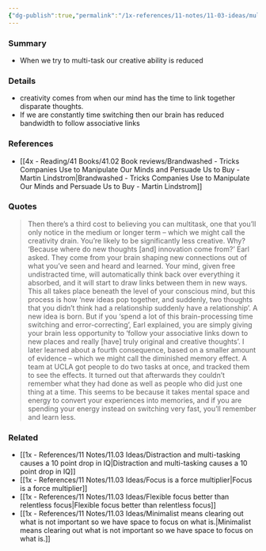 ```yaml
---
{"dg-publish":true,"permalink":"/1x-references/11-notes/11-03-ideas/multitasking-reduces-our-creativity/","title":"Multitasking reduces our creativity","created":"2025-01-23T16:49:49.029+03:00","updated":"2025-01-23T19:14:02.136+03:00"}
---
```



### Summary
- When we try to multi-task our creative ability is reduced

### Details
- creativity comes from when our mind has the time to link together disparate thoughts. 
- If we are constantly time switching then our brain has reduced bandwidth to follow associative links

### References
- [[4x - Reading/41 Books/41.02 Book reviews/Brandwashed - Tricks Companies Use to Manipulate Our Minds and Persuade Us to Buy - Martin Lindstrom\|Brandwashed - Tricks Companies Use to Manipulate Our Minds and Persuade Us to Buy - Martin Lindstrom]]

### Quotes
> Then there’s a third cost to believing you can multitask, one that you’ll only notice in the medium or longer term – which we might call the creativity drain. You’re likely to be significantly less creative. Why? ‘Because where do new thoughts [and] innovation come from?’ Earl asked. They come from your brain shaping new connections out of what you’ve seen and heard and learned. Your mind, given free undistracted time, will automatically think back over everything it absorbed, and it will start to draw links between them in new ways. This all takes place beneath the level of your conscious mind, but this process is how ‘new ideas pop together, and suddenly, two thoughts that you didn’t think had a relationship suddenly have a relationship’. A new idea is born. But if you ‘spend a lot of this brain-processing time switching and error-correcting’, Earl explained, you are simply giving your brain less opportunity to ‘follow your associative links down to new places and really [have] truly original and creative thoughts’. I later learned about a fourth consequence, based on a smaller amount of evidence – which we might call the diminished memory effect. A team at UCLA got people to do two tasks at once, and tracked them to see the effects. It turned out that afterwards they couldn’t remember what they had done as well as people who did just one thing at a time. This seems to be because it takes mental space and energy to convert your experiences into memories, and if you are spending your energy instead on switching very fast, you’ll remember and learn less.


### Related
- [[1x - References/11 Notes/11.03 Ideas/Distraction and multi-tasking causes a 10 point drop in IQ\|Distraction and multi-tasking causes a 10 point drop in IQ]]
- [[1x - References/11 Notes/11.03 Ideas/Focus is a force multiplier\|Focus is a force multiplier]]
- [[1x - References/11 Notes/11.03 Ideas/Flexible focus better than relentless focus\|Flexible focus better than relentless focus]]
- [[1x - References/11 Notes/11.03 Ideas/Minimalist means clearing out what is not important so we have space to focus on what is.\|Minimalist means clearing out what is not important so we have space to focus on what is.]]
